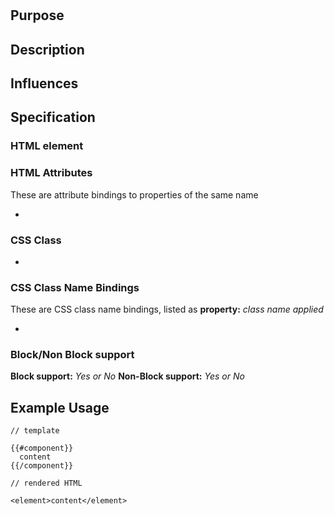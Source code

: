 # <COMPONENT NAME>

## Purpose

## Description

## Influences

## Specification

### HTML element

### HTML Attributes

These are attribute bindings to properties of the same name

* 

### CSS Class

* 

### CSS Class Name Bindings

These are CSS class name bindings, listed as **property:** *class name applied*

* 

### Block/Non Block support

**Block support:** *Yes or No*
**Non-Block support:** *Yes or No*

## Example Usage

```
// template

{{#component}}
  content
{{/component}}

// rendered HTML

<element>content</element>
```
